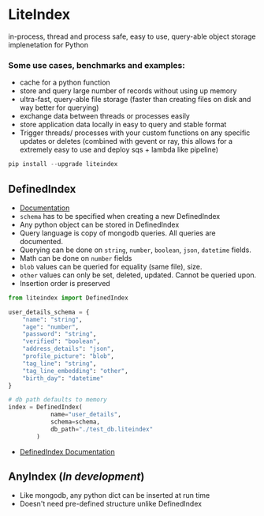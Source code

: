 # LiteIndex
in-process, thread and process safe, easy to use, query-able object storage implenetation for Python

### Some use cases, benchmarks and examples:
- cache for a python function
- store and query large number of records without using up memory
- ultra-fast, query-able file storage (faster than creating files on disk and way better for querying)
- exchange data between threads or processes easily
- store application data locally in easy to query and stable format
- Trigger threads/ processes with your custom functions on any specific updates or deletes (combined with gevent or ray, this allows for a extremely easy to use and deploy sqs + lambda like pipeline)




```python
pip install --upgrade liteindex
```

## DefinedIndex

- [Documentation](https://github.com/notAI-tech/LiteIndex/blob/main/DefinedIndex.md)
- `schema` has to be specified when creating a new DefinedIndex
- Any python object can be stored in DefinedIndex
- Query language is copy of mongodb queries. All queries are documented.
- Querying can be done on `string`, `number`, `boolean`, `json`, `datetime` fields.
- Math can be done on `number` fields
- `blob` values can be queried for equality (same file), size.
- `other` values can only be set, deleted, updated. Cannot be queried upon.
- Insertion order is preserved 

```python
from liteindex import DefinedIndex

user_details_schema = {
    "name": "string",
    "age": "number",
    "password": "string",
    "verified": "boolean",
    "address_details": "json",
    "profile_picture": "blob",
    "tag_line": "string",
    "tag_line_embedding": "other",
    "birth_day": "datetime"
}

# db path defaults to memory
index = DefinedIndex(
            name="user_details",
            schema=schema,
            db_path="./test_db.liteindex"
        )
```
- [DefinedIndex Documentation](https://github.com/notAI-tech/LiteIndex/blob/main/DefinedIndex.md)


## AnyIndex (***In development***)

- Like mongodb, any python dict can be inserted at run time
- Doesn't need pre-defined structure unlike DefinedIndex
